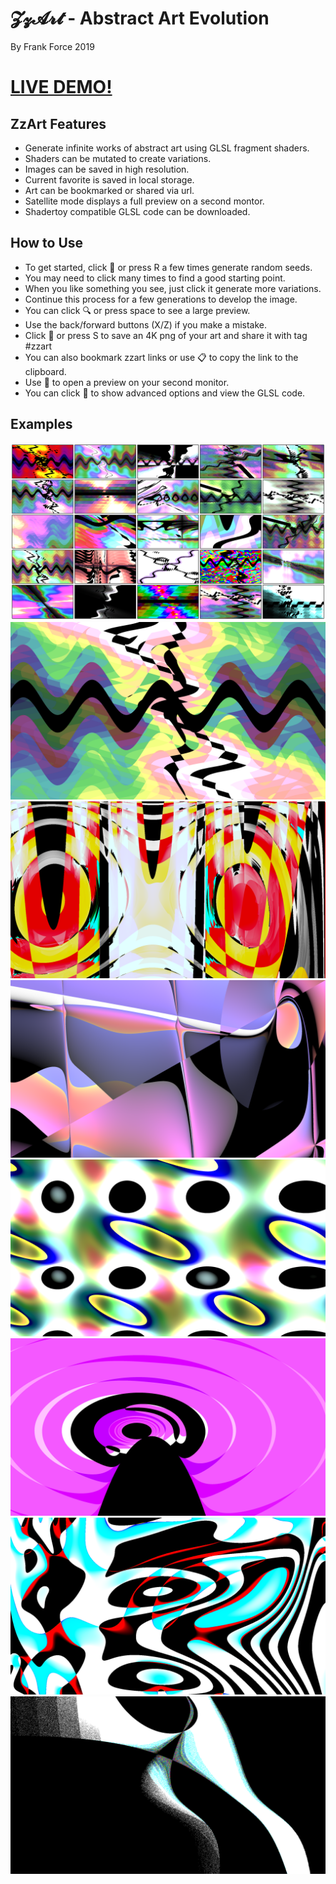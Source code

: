 # 𝓩𝔃𝓐𝓻𝓽 - Abstract Art Evolution
By Frank Force 2019

# [LIVE DEMO!](https://zzart.3d2k.com)

## ZzArt Features

- Generate infinite works of abstract art using GLSL fragment shaders.
- Shaders can be mutated to create variations.
- Images can be saved in high resolution.
- Current favorite is saved in local storage.
- Art can be bookmarked or shared via url.
- Satellite mode displays a full preview on a second montor.
- Shadertoy compatible GLSL code can be downloaded.

## How to Use

- To get started, click 🎲 or press R a few times generate random seeds.
- You may need to click many times to find a good starting point.
- When you like something you see, just click it generate more variations.
- Continue this process for a few generations to develop the image.
- You can click 🔍 or press space to see a large preview.
- Use the back/forward buttons (X/Z) if you make a mistake.
- Click 💾 or press S to save an 4K png of your art and share it with tag #zzart
- You can also bookmark zzart links or use 📋 to copy the link to the clipboard.
- Use 📡 to open a preview on your second monitor.
- You can click 🔧 to show advanced options and view the GLSL code.

## Examples

![Example](/examples/1.png)
![Example](/examples/2.png)
![Example](/examples/3.png)
![Example](/examples/4.png)
![Example](/examples/5.png)
![Example](/examples/6.png)
![Example](/examples/7.png)
![Example](/examples/8.png)
